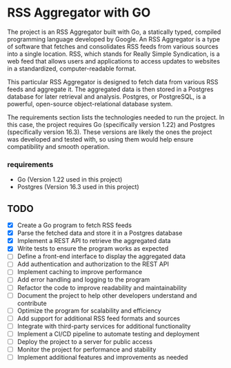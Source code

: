 # RSS Aggregator with GO

The project is an RSS Aggregator built with Go, a statically typed, compiled programming language developed by Google. An RSS Aggregator is a type of software that fetches and consolidates RSS feeds from various sources into a single location. RSS, which stands for Really Simple Syndication, is a web feed that allows users and applications to access updates to websites in a standardized, computer-readable format.

This particular RSS Aggregator is designed to fetch data from various RSS feeds and aggregate it. The aggregated data is then stored in a Postgres database for later retrieval and analysis. Postgres, or PostgreSQL, is a powerful, open-source object-relational database system.

The requirements section lists the technologies needed to run the project. In this case, the project requires Go (specifically version 1.22) and Postgres (specifically version 16.3). These versions are likely the ones the project was developed and tested with, so using them would help ensure compatibility and smooth operation.

### requirements

- Go (Version 1.22 used in this project)
- Postgres (Version 16.3 used in this project)

## TODO

- [x] Create a Go program to fetch RSS feeds
- [x] Parse the fetched data and store it in a Postgres database
- [x] Implement a REST API to retrieve the aggregated data
- [x] Write tests to ensure the program works as expected
- [ ] Define a front-end interface to display the aggregated data
- [ ] Add authentication and authorization to the REST API
- [ ] Implement caching to improve performance
- [ ] Add error handling and logging to the program
- [ ] Refactor the code to improve readability and maintainability
- [ ] Document the project to help other developers understand and contribute
- [ ] Optimize the program for scalability and efficiency
- [ ] Add support for additional RSS feed formats and sources
- [ ] Integrate with third-party services for additional functionality
- [ ] Implement a CI/CD pipeline to automate testing and deployment
- [ ] Deploy the project to a server for public access
- [ ] Monitor the project for performance and stability
- [ ] Implement additional features and improvements as needed
